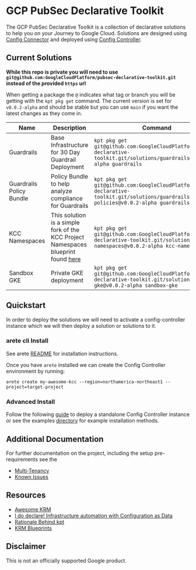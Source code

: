 # GCP PubSec Declarative Toolkit

The GCP PubSec Declarative Toolkit is a collection of declarative solutions to help you on your Journey to Google Cloud. Solutions are designed using [Config Connector](https://cloud.google.com/config-connector/docs/overview) and deployed using [Config Controller](https://cloud.google.com/anthos-config-management/docs/concepts/config-controller-overview).

## Current Solutions

**While this repo is private you will need to use `git@github.com:GoogleCloudPlatform/pubsec-declarative-toolkit.git` instead of the provided `https` url**

When getting a package the `@` indicates what tag or branch you will be getting with the `kpt pkg get` command. The current version is set for `v0.0.2-alpha` and should be stable but you can use `main` if you want the latest changes as they come in.

| Name | Description | Command | link |
| --- | --- | --- | --- |
| Guardrails | Base Infrastructure for 30 Day Guardrail Deployment | ```kpt pkg get git@github.com:GoogleCloudPlatform/pubsec-declarative-toolkit.git/solutions/guardrails@v0.0.2-alpha guardrails``` | [link](https://github.com/GoogleCloudPlatform/pubsec-declarative-toolkit/tree/main/solutions/guardrails) |
| Guardrails Policy Bundle | Policy Bundle to help analyze compliance for Guardrails | ```kpt pkg get git@github.com:GoogleCloudPlatform/pubsec-declarative-toolkit.git/solutions/guardrails-policies@v0.0.2-alpha guardrails-policies``` | [link](https://github.com/GoogleCloudPlatform/pubsec-declarative-toolkit/tree/main/solutions/guardrails-policies) |
| KCC Namespaces | This solution is a simple fork of the KCC Project Namespaces blueprint found [here](https://cloud.google.com/anthos-config-management/docs/tutorials/project-namespace-blueprint) | ```kpt pkg get git@github.com:GoogleCloudPlatform/pubsec-declarative-toolkit.git/solutions/kcc-namespaces@v0.0.2-alpha kcc-namespaces``` | [link](https://github.com/GoogleCloudPlatform/pubsec-declarative-toolkit/tree/main/solutions/kcc-namespaces) |
| Sandbox GKE | Private GKE deployment | ```kpt pkg get git@github.com:GoogleCloudPlatform/pubsec-declarative-toolkit.git/solutions/sandbox-gke@v0.0.2-alpha sandbox-gke``` | [link](https://github.com/GoogleCloudPlatform/pubsec-declarative-toolkit/tree/main/solutions/sandbox-gke) |


## Quickstart

<!-- [![Open in Cloud Shell](https://gstatic.com/cloudssh/images/open-btn.svg)](https://ssh.cloud.google.com/cloudshell/editor?cloudshell_git_repo=git@github.com:GoogleCloudPlatform/pubsec-declarative-toolkit.git&cloudshell_workspace=.&cloudshell_tutorial=docs/cloudshell-tutorial.md) -->

In order to deploy the solutions we will need to activate a config-controller instance which we will then deploy a solution or solutions to it.

### arete cli Install

See arete [README](./cli/README.md) for installation instructions.

Once you have `arete` installed we can create the Config Controller environment by running:

```
arete create my-awesome-kcc --region=northamerica-northeast1 --project=target-project
```


### Advanced Install
Follow the following [guide](docs/advanced-install.md) to deploy a standalone Config Controller instance or see the examples [directory](examples/) for example installation methods.

## Additional Documentation

For further documentation on the project, including the setup pre-requirements see the 
- [Multi-Tenancy](https://cloud.google.com/anthos-config-management/docs/tutorials/project-namespace-blueprint)
- [Known Issues](docs/issues.md)

## Resources
- [Awesome KRM](https://github.com/askmeegs/learn-krm)
- [I do declare! Infrastructure automation with Configuration as Data](https://cloud.google.com/blog/products/containers-kubernetes/understanding-configuration-as-data-in-kubernetes)
- [Rationale Behind kpt](https://kpt.dev/guides/rationale)
- [KRM Blueprints](https://github.com/GoogleCloudPlatform/blueprints)

## Disclaimer

This is not an officially supported Google product.
